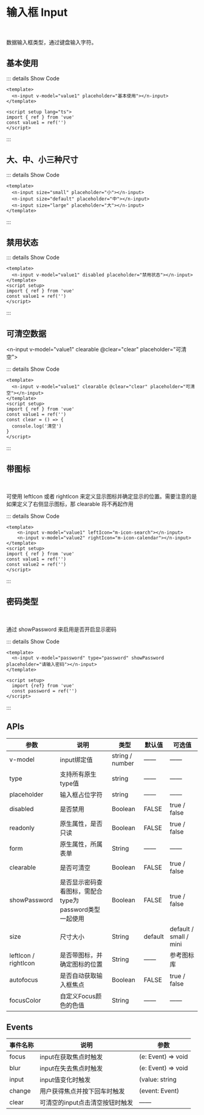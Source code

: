 <!--
 * @Descripttion:
 * @version:
 * @Author: 陶帅星
 * @Date: 2023-07-10 11:06:47
 * @LastEditors: 陶帅星
 * @LastEditTime: 2023-07-13 17:26:06
-->

# 输入框 Input

<br>
<p>数据输入框类型，通过键盘输入字符。</p>

## 基本使用

<n-input size="default"  placeholder="基本使用"></n-input>

::: details Show Code

```vue
<template>
  <n-input v-model="value1" placeholder="基本使用"></n-input>
</template>

<script setup lang="ts">
import { ref } from 'vue'
const value1 = ref('')
</script>
```

:::

## 大、中、小三种尺寸

<div :class="$style['n-flex']">
    <n-input
      size="small"
      placeholder="小"
    ></n-input>
    <n-input
      size="default"
      placeholder="中"
    ></n-input>
    <n-input
      size="large"
      placeholder="大"
  ></n-input>
</div>

::: details Show Code

```vue
<template>
  <n-input size="small" placeholder="小"></n-input>
  <n-input size="default" placeholder="中"></n-input>
  <n-input size="large" placeholder="大"></n-input>
</template>
```

:::

## 禁用状态

<n-input disabled placeholder="禁用状态"></n-input>

::: details Show Code

```vue
<template>
  <n-input v-model="value1" disabled placeholder="禁用状态"></n-input>
</template>
<script setup>
import { ref } from 'vue'
const value1 = ref('')
</script>
```

:::

## 可清空数据

<script setup lang="ts">
  import {ref} from 'vue'
  const value1 = ref('')
  const clear = () =>{
    console.log("清空")
  }
    const password = ref('')
</script>

<n-input v-model="value1" clearable @clear="clear" placeholder="可清空"></n-input>

::: details Show Code

```vue
<template>
  <n-input v-model="value1" clearable @clear="clear" placeholder="可清空"></n-input>
</template>
<script setup>
import { ref } from 'vue'
const value1 = ref('')
const clear = () => {
  console.log('清空')
}
</script>
```

:::

## 带图标

<br>
<p>可使用 leftIcon 或者 rightIcon 来定义显示图标并确定显示的位置。需要注意的是如果定义了右侧显示图标，那 clearable 将不再起作用</p>

<div :class="$style['n-flex']">
    <n-input v-model="value1" leftIcon="m-icon-search"></n-input>
    <n-input v-model="value1" rightIcon="m-icon-calendar"></n-input>
    </div>

::: details Show Code

```vue
<template>
    <n-input v-model="value1" leftIcon="m-icon-search"></n-input>
    <n-input v-model="value2" rightIcon="m-icon-calendar"></n-input>
</template>
<script setup>
import { ref } from 'vue'
const value1 = ref('')
const value2 = ref('')
</script>
```

:::


## 密码类型

<br>
<p>通过 showPassword 来启用是否开启显示密码</p>
  <n-input v-model="password" type="password" showPassword placeholder="请输入密码"></n-input>

::: details Show Code

```vue
<template>
  <n-input v-model="password" type="password" showPassword placeholder="请输入密码"></n-input>
</template>

<script setup>
  import {ref} from 'vue'
  const password = ref('')
</script>
```

:::

<style module>
.n-flex {
  display: flex;
  flex-wrap: wrap;
  gap: 12px;
  align-items: center;
}
</style>

## APIs

参数 | 说明 | 类型 | 默认值 | 可选值
-- | -- | -- | -- | --
v-model	|	input绑定值	|	string / number	|	——	|	——
type	|	支持所有原生type值	|	string	|	——	|	——
placeholder	|	输入框占位字符	|	string	|	——	|	——
disabled	|	是否禁用	|	Boolean	|	FALSE	|	true / false
readonly	|	原生属性，是否只读	|	Boolean	|	FALSE	|	true / false
form	|	原生属性，所属表单	|	String	|	——	|	——
clearable	|	是否可清空	|	Boolean	|	FALSE	|	true / false
showPassword	|	是否显示密码查看图标，需配合type为password类型一起使用	|	Boolean	|	FALSE	|	true / false
size	|	尺寸大小	|	String	|	default	|	default / small / mini
leftIcon / rightIcon	|	是否带图标，并确定图标的位置	|	String	|	——	|	参考图标库
autofocus	|	是否自动获取输入框焦点	|	Boolean	|	FALSE	|	true / false
focusColor	|	自定义Focus颜色的色值	|	String	|	——	|	——

## Events

事件名称 | 说明 | 参数
-- | -- | --
focus | input在获取焦点时触发 | (e: Event) => void
blur | input在失去焦点时触发 | (e: Event) => void
 input |input值变化时触发 |(value: string | number)
 change | 用户获得焦点并按下回车时触发 | (event: Event)
 clear | 可清空的input点击清空按钮时触发 | —— 
